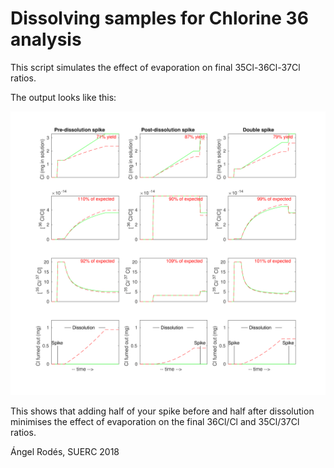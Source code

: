 # Dissolving samples for Chlorine 36 analysis

This script simulates the effect of evaporation on final 35Cl-36Cl-37Cl ratios.

The output looks like this:

![Output](https://raw.githubusercontent.com/angelrodes/dissolving_Cl_samples/main/output.png)

This shows that adding half of your spike before and half after dissolution minimises the effect of evaporation on the final 36Cl/Cl and 35Cl/37Cl ratios.

Ángel Rodés, SUERC 2018
